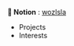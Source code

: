 **📝 Notion** : [wozlsla](https://wozlsla.notion.site/Jimin-10ad382c218d808ca1e9f65b3c8ec371)

- Projects
- Interests
